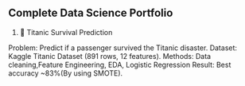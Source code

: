 ## Complete Data Science Portfolio
1. 🚢 Titanic Survival Prediction

Problem: Predict if a passenger survived the Titanic disaster.
Dataset: Kaggle Titanic Dataset
 (891 rows, 12 features).
Methods: Data cleaning,Feature Engineering, EDA, Logistic Regression
Result: Best accuracy ~83%(By using SMOTE).
